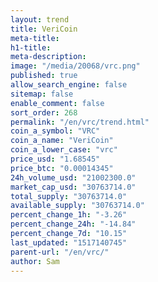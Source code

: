 ```yaml
---
layout: trend
title: VeriCoin
meta-title: 
h1-title: 
meta-description: 
image: "/media/20068/vrc.png"
published: true
allow_search_engine: false
sitemap: false
enable_comment: false
sort_order: 268
permalink: "/en/vrc/trend.html"
coin_a_symbol: "VRC"
coin_a_name: "VeriCoin"
coin_a_lower_case: "vrc"
price_usd: "1.68545"
price_btc: "0.00014345"
24h_volume_usd: "21002300.0"
market_cap_usd: "30763714.0"
total_supply: "30763714.0"
available_supply: "30763714.0"
percent_change_1h: "-3.26"
percent_change_24h: "-14.84"
percent_change_7d: "10.15"
last_updated: "1517140745"
parent-url: "/en/vrc/"
author: Sam
---
```


